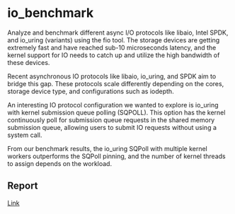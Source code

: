 # io_benchmark


Analyze and benchmark different async I/O protocols like libaio, Intel SPDK, and io_uring (variants) using the fio tool.
The storage devices are getting extremely fast and have reached sub-10 microseconds latency, and the kernel support for IO needs to catch up and utilize the high bandwidth of these devices.

Recent asynchronous IO protocols like libaio, io_uring, and SPDK aim to bridge this gap. These protocols scale differently depending on the cores, storage device type, and configurations such as iodepth.

An interesting IO protocol configuration we wanted to explore is io_uring with kernel submission queue polling (SQPOLL). This option has the kernel continuously poll for submission queue requests in the shared memory submission queue, allowing users to submit IO requests without using a system call.

From our benchmark results, the io_uring SQPoll with multiple kernel workers outperforms the SQPoll pinning, and the number of kernel threads to assign depends on the workload.

## Report

[Link](./pdfs/Report%20-%20Async%20IO%20Benchmark;%20Muteeb,%20Prikshit,%20Yuvraj.pdf)
